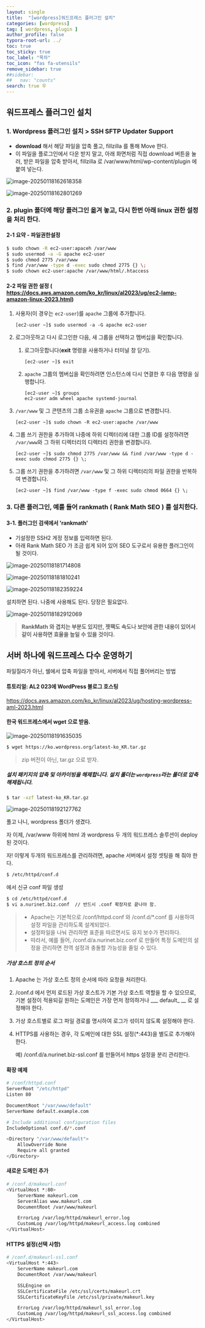 ```yaml
---
layout: single
title:  "[wordpress]워드프레스 플러그인 설치"
categories: [wordpress]
tag: [ wordpress, plugin ]
author_profile: false
typora-root-url: ../
toc: true
toc_sticky: true
toc_label: "목차"
toc_icon: "fas fa-utensils" 
remove_sidebar: true
##sidebar:
##   nav: "counts"
search: true 우
---
```




## 워드프레스 플러그인 설치

### 1. Wordpress 플러그인 설치 > SSH SFTP Updater Support

* __download__ 해서 해당 파일을 압축 풀고, fillzilla 를 통해 Move 한다.
* 이 파일을 플로그인에서 다운 받지 말고, 아래 화면처럼 직접 download 버튼을 눌러, 받은 파일을 압축 받아서, fillzilla 로 
  /var/www/html/wp-content/plugin 에 붙여 넣는다.

![image-20250118162618358](/../images/2025-01-18-wordpress플러그인설치/image-20250118162618358.png)

![image-20250118162801269](/../images/2025-01-18-wordpress플러그인설치/image-20250118162801269.png)





### 2. plugin 폴더에 해당 플러그인 옮겨 놓고, 다시 한번 아래 linux 권한 설정을 처리 한다.

#### 2-1 요약 - 파일권한설정

```bash
$ sudo chown -R ec2-user:apaceh /var/www
$ sudo usermod -a -G apache ec2-user
$ sudo chmod 2775 /var/www
$ find /var/www -type d -exec sudo chmod 2775 {} \;
$ sudo chown ec2-user:apache /var/www/html/.htaccess

```



#### 2-2 파일 권한 설정 ( <https://docs.aws.amazon.com/ko_kr/linux/al2023/ug/ec2-lamp-amazon-linux-2023.html>)

1. 사용자(이 경우는 `ec2-user`)를 `apache` 그룹에 추가합니다.

   ```
   [ec2-user ~]$ sudo usermod -a -G apache ec2-user
   ```

2. 로그아웃하고 다시 로그인한 다음, 새 그룹을 선택하고 멤버십을 확인합니다.

   1. 로그아웃합니다(**exit** 명령을 사용하거나 터미널 창 닫기).

      ```
      [ec2-user ~]$ exit
      ```

   2. `apache` 그룹의 멤버십을 확인하려면 인스턴스에 다시 연결한 후 다음 명령을 실행합니다.

      ```
      [ec2-user ~]$ groups
      ec2-user adm wheel apache systemd-journal
      ```

3. `/var/www` 및 그 콘텐츠의 그룹 소유권을 `apache` 그룹으로 변경합니다.

   ```
   [ec2-user ~]$ sudo chown -R ec2-user:apache /var/www
   ```

4. 그룹 쓰기 권한을 추가하여 나중에 하위 디렉터리에 대한 그룹 ID를 설정하려면 `/var/www`와 그 하위 디렉터리의 디렉터리 권한을 변경합니다.

   ```
   [ec2-user ~]$ sudo chmod 2775 /var/www && find /var/www -type d -exec sudo chmod 2775 {} \;
   ```

5. 그룹 쓰기 권한을 추가하려면 `/var/www` 및 그 하위 디렉터리의 파일 권한을 반복하여 변경합니다.

   ```
   [ec2-user ~]$ find /var/www -type f -exec sudo chmod 0664 {} \;
   ```



### 3. 다른 플러그인, 예를 들어 rankmath ( Rank Math SEO ) 를 설치한다.

#### 3-1. 플러그인 검색에서 'rankmath'  

* 기설정한 SSH2 게정 정보를 입력하면 된다.
* 아래 Rank Math SEO 가 조금 쉽게 되어 있어 SEO 도구로서 유용한 플러그인이 될 것이다.

![image-20250118181714808](/../images/2025-01-18-wordpress플러그인설치/image-20250118181714808.png)

![image-20250118181810241](/../images/2025-01-18-wordpress플러그인설치/image-20250118181810241.png)



![image-20250118182359224](/../images/2025-01-18-wordpress플러그인설치/image-20250118182359224.png)

설치하면 된다. 나중에 사용해도 된다. 당장은 필요없다.



![image-20250118182912069](/../images/2025-01-18-wordpress플러그인설치/image-20250118182912069.png)

>  **RankMath 와 겹치는 부분도 있지만, 젯팩도 속도나 보안에 관한 내용이 있어서 같이 사용하면 효율을 높일 수 있을 것이다.**



## 서버 하나에 워드프레스 다수 운영하기



파일질라가 아닌, 쉘에서 압축 파일을 받아서, 서버에서 직접 풀어버리는 방법 
#### 튜토리얼: AL2 023에 WordPress 블로그 호스팅

<https://docs.aws.amazon.com/ko_kr/linux/al2023/ug/hosting-wordpress-aml-2023.html>

#### 한국 워드프레스에서 wget 으로 받음.

![image-20250118191635035](/../images/2025-01-18-wordpress플러그인설치/image-20250118191635035.png)

```bash
$ wget https://ko.wordpress.org/latest-ko_KR.tar.gz
```

> zip 버전이 아닌, tar.gz 으로 받자.

##### 설치 패키지의 압축 및 아카이빙을 해제합니다. 설치 폴더는 `wordpress`라는 폴더로 압축 해제됩니다.

```bash
$ tar -xzf latest-ko_KR.tar.gz
```



![image-20250118192127762](/../images/2025-01-18-wordpress플러그인설치/image-20250118192127762.png)

풀고 나니, wordpress 폴더가 생겼다.

자 이제, /var/www 하위에 html 과 wordpress 두 개의 워드프레스 솔루션이 deploy 된 것이다.

자! 이렇게 두개의 워드프레스를 관리하려면, apache 서버에서 설정 셋팅을 해 줘야 한다.

```bash
$ /etc/httpd/conf.d 
```

에서 신규 conf 파일 생성 

```bash
$ cd /etc/httpd/conf.d
$ vi a.nurinet.biz.conf  // 반드시 .conf 확장자로 끝나야 함.
```



>* Apache는 기본적으로 /conf/httpd.conf 와 /conf.d/*.conf 를 사용하여 설정 파일을 관리하도록 설계되었다. 
>* 설정파일을 나눠 관리하면 표준을 따르면서도 유지 보수가 편리하다.
>* 따라서, 예를 들어, /conf.d/a.nurinet.biz.conf 로 만들어 특정 도메인의 설정을 관리하면 전역 설정과 충돌할 가능성을 줄일 수 있다.



##### 가상 호스트 정의 순서

1. Apache 는 가상 호스트 정의 순서에 따라 요청을 처리한다.
2. /conf.d 에서 먼저 로드된 가상 호스트가 기본 가상 호스트 역할을 할 수 있으므로, 기본 설정이 적용되길 원하는 도메인은 가장 먼저 정의하거나 ___ default_ __  로 설정해야 한다.

3. 가상 호스트별로 로그 파일 경로를 명시하여 로그가 섞이지 않도록 설정해야 한다.

4. HTTPS를 사용하는 경우, 각 도메인에 대한 SSL 설정(*:443)을 별도로 추가해야 한다.

   예) /conf.d/a.nurinet.biz-ssl.conf 를 만들어서 https 설정을 분리 관리한다.



#### 확장 예제

```bash
# /conf/httpd.conf
ServerRoot "/etc/httpd"
Listen 80

DocumentRoot "/var/www/default"
ServerName default.example.com

# Include additional configuration files
IncludeOptional conf.d/*.conf

<Directory "/var/www/default">
    AllowOverride None
    Require all granted
</Directory>
```

#### 새로운 도메인 추가

```bash
# /conf.d/makeurl.conf
<VirtualHost *:80>
    ServerName makeurl.com
    ServerAlias www.makeurl.com
    DocumentRoot /var/www/makeurl

    ErrorLog /var/log/httpd/makeurl_error.log
    CustomLog /var/log/httpd/makeurl_access.log combined
</VirtualHost>

```

#### HTTPS 설정(선택 사항)

```bash
# /conf.d/makeurl-ssl.conf
<VirtualHost *:443>
    ServerName makeurl.com
    DocumentRoot /var/www/makeurl

    SSLEngine on
    SSLCertificateFile /etc/ssl/certs/makeurl.crt
    SSLCertificateKeyFile /etc/ssl/private/makeurl.key

    ErrorLog /var/log/httpd/makeurl_ssl_error.log
    CustomLog /var/log/httpd/makeurl_ssl_access.log combined
</VirtualHost>

```









